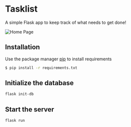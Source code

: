 # Tasklist
A simple Flask app to keep track of what needs to get done!

![Home Page](https://github.com/aeazy/flask-tasklist/tree/main/blob/webpage.png?raw=true)

## Installation
Use the package manager [pip](https://pip.pypa.io/en/stable/) to install requirements
```bash 
$ pip install -r requirements.txt
```

## Initialize the database
```bash
flask init-db
```

## Start the server
```bash
flask run
```